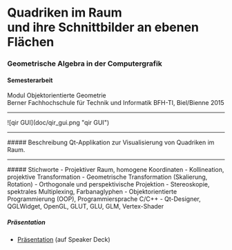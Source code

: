# Quadriken im Raum <br>und ihre Schnittbilder an ebenen Flächen
### Geometrische Algebra in der Computergrafik

#### Semesterarbeit

Modul Objektorientierte Geometrie<br>
Berner Fachhochschule für Technik und Informatik BFH-TI, Biel/Bienne 2015
<hr>
![qir GUI](doc/qir_gui.png "qir GUI")
<hr>
##### Beschreibung
Qt-Applikation zur Visualisierung von Quadriken im Raum.
<hr>
##### Stichworte
- Projektiver Raum, homogene Koordinaten
- Kollineation, projektive Transformation
- Geometrische Transformation (Skalierung, Rotation)
- Orthogonale und perspektivische Projektion
- Stereoskopie, spektrales Multiplexing, Farbanaglyphen
- Objektorientierte Programmierung (OOP), Programmiersprache C/C++
- Qt-Designer, QGLWidget, OpenGL, GLUT, GLU, GLM, Vertex-Shader

##### Präsentation
- <a target="_blank" href="https://speakerdeck.com/brugr9/quadriken-im-raum-und-ihre-schnittbilder-an-ebenen-flachen">Präsentation</a> (auf Speaker Deck)

